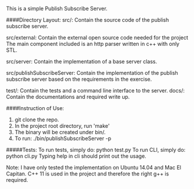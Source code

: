 This is a simple Publish Subscribe Server.

####Directory Layout:
src/:
        Contain the source code of the publish subscribe server.

src/external:
        Contain the external open source code needed for the project The main
component included is an http parser written in c++ with only STL.

src/server:
        Contain the implementation of a base server class.

src/publishSubscribeServer:
        Contain the implementation of the publish subscribe server based on
the requirements in the exercise.

test/:
        Contain the tests and a command line interface to the server.
docs/:
        Contain the documentations and required write up.

####Instruction of Use:
1. git clone the repo.
2. In the project root directory, run 'make'
3. The binary will be created under bin/.
4. To run: ./bin/publishSubscribeServer -p <port>

#####Tests:
To run tests, simply do: python test.py <port>
To run CLI, simply do: python cli.py <port>
Typing help in cli should print out the usage.

Note: I have only tested the implementation on Ubuntu 14.04 and Mac El
Capitan. C++ 11 is used in the project and therefore the right g++ is
required.

